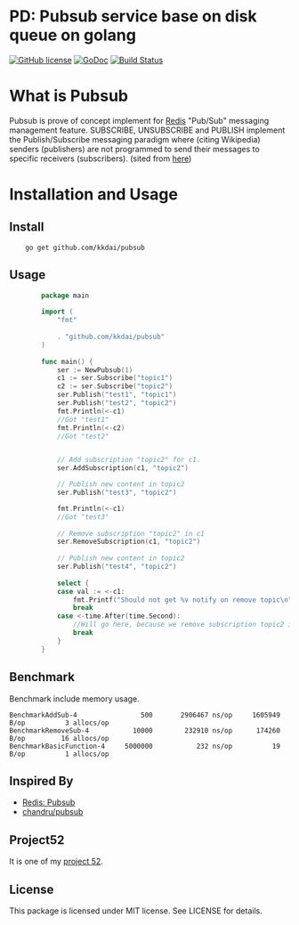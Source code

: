 PD: Pubsub service base on disk queue on golang
==============

[![GitHub license](https://img.shields.io/badge/license-MIT-blue.svg)](https://raw.githubusercontent.com/kkdai/PD/master/LICENSE)  [![GoDoc](https://godoc.org/github.com/kkdai/PD?status.svg)](https://godoc.org/github.com/kkdai/PD)  [![Build Status](https://travis-ci.org/kkdai/PD.svg?branch=master)](https://travis-ci.org/kkdai/PD)



What is Pubsub
=============
Pubsub is prove of concept implement for [Redis](http://redis.io/) "Pub/Sub" messaging management feature. SUBSCRIBE, UNSUBSCRIBE and PUBLISH implement the Publish/Subscribe messaging paradigm where (citing Wikipedia) senders (publishers) are not programmed to send their messages to specific receivers (subscribers).  (sited from [here](http://redis.io/topics/pubsub))


Installation and Usage
=============


Install
---------------
        go get github.com/kkdai/pubsub


Usage
---------------

```go
        package main
        
        import (
        	"fmt"
        
        	. "github.com/kkdai/pubsub"
        )
        
        func main() {
        	ser := NewPubsub(1)
        	c1 := ser.Subscribe("topic1")
        	c2 := ser.Subscribe("topic2")
        	ser.Publish("test1", "topic1")
        	ser.Publish("test2", "topic2")
        	fmt.Println(<-c1)
        	//Got "test1"
        	fmt.Println(<-c2)
        	//Got "test2"


            // Add subscription "topic2" for c1.          
        	ser.AddSubscription(c1, "topic2")

            // Publish new content in topic2
        	ser.Publish("test3", "topic2")

        	fmt.Println(<-c1)
        	//Got "test3"
        	
            // Remove subscription "topic2" in c1
        	ser.RemoveSubscription(c1, "topic2")
        	
            // Publish new content in topic2
        	ser.Publish("test4", "topic2")
        
        	select {
        	case val := <-c1:
        		fmt.Printf("Should not get %v notify on remove topic\n", val)
        		break
        	case <-time.After(time.Second):
        	    //Will go here, because we remove subscription topic2 in c1.         
        		break
        	}
        }
```

Benchmark
---------------

Benchmark include memory usage.

```
BenchmarkAddSub-4       	     500	   2906467 ns/op	 1605949 B/op	       3 allocs/op
BenchmarkRemoveSub-4    	   10000	    232910 ns/op	  174260 B/op	      16 allocs/op
BenchmarkBasicFunction-4	 5000000	       232 ns/op	      19 B/op	       1 allocs/op
```

Inspired By
---------------


- [Redis: Pubsub](http://redis.io/topics/pubsub)
- [chandru/pubsub](https://github.com/tuxychandru/pubsub)


Project52
---------------

It is one of my [project 52](https://github.com/kkdai/project52).


License
---------------

This package is licensed under MIT license. See LICENSE for details.
